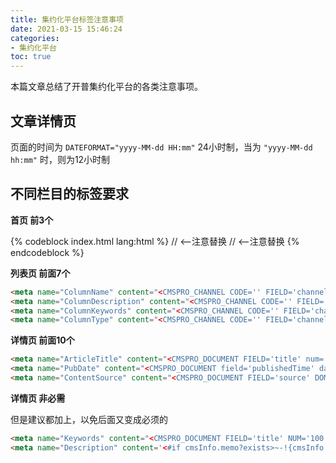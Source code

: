 ```yaml
---
title: 集约化平台标签注意事项
date: 2021-03-15 15:46:24
categories:
- 集约化平台
toc: true
---
```


本篇文章总结了开普集约化平台的各类注意事项。

<!-- more -->

## 文章详情页
页面的时间为 `DATEFORMAT="yyyy-MM-dd HH:mm"` 24小时制，当为 `"yyyy-MM-dd hh:mm"` 时，则为12小时制

## 不同栏目的标签要求

**首页 前3个**

{% codeblock index.html lang:html %}
<meta name="SiteName" content="<CMSPRO_WEBSITE FIELD='name' code=''></CMSPRO_WEBSITE>">
<meta name="SiteDomain" content="www.xinjin.gov.cn"> // <--注意替换
<meta name="SiteIDCode" content="5101320017"> // <--注意替换
{% endcodeblock %}

**列表页 前面7个**

```html list.html
<meta name="ColumnName" content="<CMSPRO_CHANNEL CODE='' FIELD='channelName'></CMSPRO_CHANNEL>">
<meta name="ColumnDescription" content="<CMSPRO_CHANNEL CODE='' FIELD='channelName'></CMSPRO_CHANNEL>">
<meta name="ColumnKeywords" content="<CMSPRO_CHANNEL CODE='' FIELD='channelName'></CMSPRO_CHANNEL>">
<meta name="ColumnType" content="<CMSPRO_CHANNEL CODE='' FIELD='channelName'></CMSPRO_CHANNEL>">
```

**详情页 前面10个**

```html detail.html
<meta name="ArticleTitle" content="<CMSPRO_DOCUMENT FIELD='title' num='100'>标题 </CMSPRO_DOCUMENT>">
<meta name="PubDate" content="<CMSPRO_DOCUMENT field='publishedTime' dateformat='yyyy-MM-dd HH:mm'></CMSPRO_DOCUMENT>">
<meta name="ContentSource" content="<CMSPRO_DOCUMENT FIELD='source' DOMAINMETADATANAME='信息来源'>信息来源</CMSPRO_DOCUMENT>">
```

**详情页 非必需**

<article class="message is-primary" style="font-size:1em">
<div class="message-body">
但是建议都加上，以免后面又变成必须的
</div>
</article>

```html detail.html
<meta name="Keywords" content="<CMSPRO_DOCUMENT FIELD='title' NUM='100'>标题 </CMSPRO_DOCUMENT>">
<meta name="Description" content='<#if cmsInfo.memo?exists>~-!{cmsInfo.memo!""}<#else>~-!{formatHtml(cmsInfo.content?default(""),"50","")}</#if>,' />
```